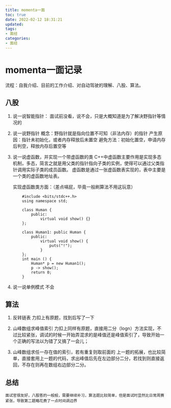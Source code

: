 ```yaml
---
title: momenta一面
toc: true
date: 2022-02-12 18:31:21
updated:
tags:
- 面经
categories:
- 面经
---
```


# momenta一面记录

流程：自我介绍、目前的工作介绍、对自动驾驶的理解、八股、算法。

## 八股

1. 说一说智能指针：
    面试前没看，说不会，只是大概知道是为了解决野指针等情况的
2. 说一说野指针
    概念：野指针就是指向位置不可知（非法内存）的指针
    产生原因：指针未初始化，或者内存释放后未置空
    避免方法：初始化置空，申请内存后判空，释放内存后置空等
3. 说一说虚函数，并实现一个带虚函数的类
    C++中虚函数主要作用是实现多态机制，多态，简言之就是用父类的指针指向子类的实例，使得可以通过父类指针调用实际子类的成员函数。
    虚函数是通过一张虚函数表实现的，表中主要是一个类的虚函数地址表。

    实现虚函数类方面：（差点嗝屁，毕竟一般刷算法不用这玩意）
    ```
        #include <bits/stdc++.h>
        using namespace std;
        
        class Human {
            public:
                virtual void show() {}
        };
        
        class Human1: public Human {
            public:
                virtual void show() {
                    puts("!");
                }
        };
        int main () {
            Human* p = new Human1();
            p -> show();
            return 0;
        }
    ```
    
4. 说一说单例模式
    不会

## 算法

1. 反转链表
    力扣上有原题，找到后写了一下

2. 山峰数组求峰值索引
    力扣上同样有原题，直接用二分（logn）方法实现，不过比较紧张，调试的时候一开始弄混求的是峰值还是峰值索引了，导致开始一个正确的写法以为错了又搞了一会儿；
3. 山峰数组求任一存在值的索引，若有重复则取前面的
    上一题的拓展，也比较简单，直接套用上一题的代码，求出峰值后先在左边部分二分，若找到则直接返回，不存在则再在数组右边部分二分。

## 总结
    面试官很友好，八股答的一般般，需要继续补习，算法题比较简单，但是面试时显然比日常周赛紧张，导致第二题略花费了一点时间调边界
<!--more-->
